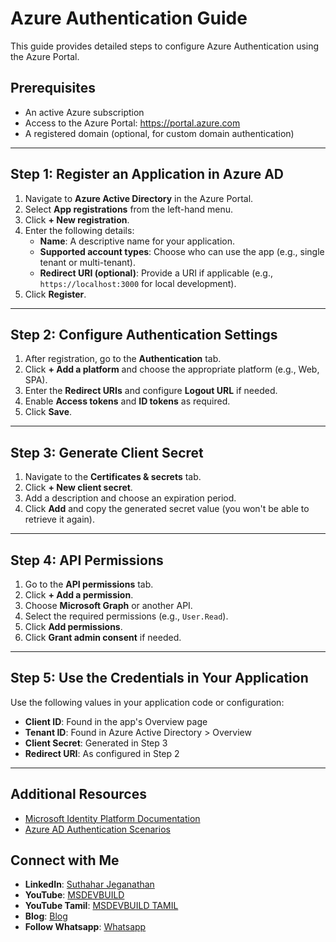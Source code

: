 
# Azure Authentication Guide

This guide provides detailed steps to configure Azure Authentication using the Azure Portal.

## Prerequisites

- An active Azure subscription
- Access to the Azure Portal: https://portal.azure.com
- A registered domain (optional, for custom domain authentication)

---

## Step 1: Register an Application in Azure AD

1. Navigate to **Azure Active Directory** in the Azure Portal.
2. Select **App registrations** from the left-hand menu.
3. Click **+ New registration**.
4. Enter the following details:
   - **Name**: A descriptive name for your application.
   - **Supported account types**: Choose who can use the app (e.g., single tenant or multi-tenant).
   - **Redirect URI (optional)**: Provide a URI if applicable (e.g., `https://localhost:3000` for local development).
5. Click **Register**.

---

## Step 2: Configure Authentication Settings

1. After registration, go to the **Authentication** tab.
2. Click **+ Add a platform** and choose the appropriate platform (e.g., Web, SPA).
3. Enter the **Redirect URIs** and configure **Logout URL** if needed.
4. Enable **Access tokens** and **ID tokens** as required.
5. Click **Save**.

---

## Step 3: Generate Client Secret

1. Navigate to the **Certificates & secrets** tab.
2. Click **+ New client secret**.
3. Add a description and choose an expiration period.
4. Click **Add** and copy the generated secret value (you won't be able to retrieve it again).

---

## Step 4: API Permissions

1. Go to the **API permissions** tab.
2. Click **+ Add a permission**.
3. Choose **Microsoft Graph** or another API.
4. Select the required permissions (e.g., `User.Read`).
5. Click **Add permissions**.
6. Click **Grant admin consent** if needed.

---

## Step 5: Use the Credentials in Your Application

Use the following values in your application code or configuration:

- **Client ID**: Found in the app's Overview page
- **Tenant ID**: Found in Azure Active Directory > Overview
- **Client Secret**: Generated in Step 3
- **Redirect URI**: As configured in Step 2

---

## Additional Resources

- [Microsoft Identity Platform Documentation](https://learn.microsoft.com/en-us/azure/active-directory/develop/)
- [Azure AD Authentication Scenarios](https://learn.microsoft.com/en-us/azure/active-directory/develop/authentication-scenarios)

 ## Connect with Me
- **LinkedIn**: [Suthahar Jeganathan](https://www.linkedin.com/in/jssuthahar/)
- **YouTube**: [MSDEVBUILD](https://www.youtube.com/@MSDEVBUILD)
- **YouTube Tamil**: [MSDEVBUILD TAMIL](https://www.youtube.com/@MSDEVBUILDTamil)
- **Blog**: [Blog](https://www.msdevbuild.com/)
- **Follow Whatsapp**: [Whatsapp](https://www.whatsapp.com/channel/0029Va5j2rHEFeXcTlUhQB0J)


